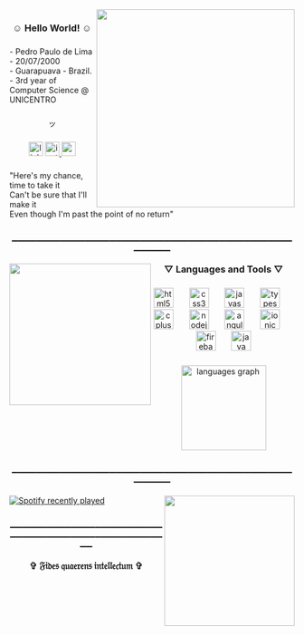 <img align="right" height="350" src="https://giffiles.alphacoders.com/354/35478.gif"  />

###

<h3 align="center">☺ Hello World! ☺</h3>

###

<p align="left">- Pedro Paulo de Lima<br>- 20/07/2000<br>-  Guarapuava - Brazil.<br>- 3rd year of Computer Science @ UNICENTRO</p>

###

<p align="center">ッ</p>

###

<div align="center">
  <img src="https://img.shields.io/static/v1?message=LinkedIn&logo=linkedin&label=&color=0077B5&logoColor=white&labelColor=&style=for-the-badge" height="25" alt="linkedin logo"  />
  <a href="https://www.instagram.com/pedropaulo_xd/" target="_blank">
    <img src="https://img.shields.io/static/v1?message=Instagram&logo=instagram&label=&color=E4405F&logoColor=white&labelColor=&style=for-the-badge" height="25" alt="instagram logo"  />
  </a>
  <a href="pppedro95@gmail.com" target="_blank">
    <img src="https://img.shields.io/static/v1?message=Gmail&logo=gmail&label=&color=D14836&logoColor=white&labelColor=&style=for-the-badge" height="25" alt="gmail logo"  />
  </a>
</div>

###

<p align="left">"Here's my chance, time to take it<br>Can't be sure that I'll make it<br>Even though I'm past the point of no return"</p>

###

<p align="center">▁▁▁▁▁▁▁▁▁▁▁▁▁▁▁▁▁▁▁▁▁▁▁▁▁▁▁▁▁▁▁▁▁▁▁▁▁▁▁▁▁▁▁▁▁▁▁▁▁▁▁▁</p>

###

<img align="left" height="250" src="https://pa1.aminoapps.com/6396/56fc0bf30512fc147b3808ac08563bf411c39891_hq.gif"  />

###

<h3 align="center">▽ Languages and Tools ▽</h3>

###

<div align="center">
  <img src="https://cdn.jsdelivr.net/gh/devicons/devicon/icons/html5/html5-original.svg" height="35" alt="html5 logo"  />
  <img width="20" />
  <img src="https://cdn.jsdelivr.net/gh/devicons/devicon/icons/css3/css3-original.svg" height="35" alt="css3 logo"  />
  <img width="20" />
  <img src="https://cdn.simpleicons.org/javascript/F7DF1E" height="35" alt="javascript logo"  />
  <img width="20" />
  <img src="https://cdn.simpleicons.org/typescript/3178C6" height="35" alt="typescript logo"  />
  <img width="20" />
  <img src="https://cdn.jsdelivr.net/gh/devicons/devicon/icons/cplusplus/cplusplus-original.svg" height="35" alt="cplusplus logo"  />
  <img width="20" />
  <img src="https://cdn.simpleicons.org/nodedotjs/339933" height="35" alt="nodejs logo"  />
  <img width="20" />
  <img src="https://cdn.simpleicons.org/angular/DD0031" height="35" alt="angularjs logo"  />
  <img width="20" />
  <img src="https://cdn.jsdelivr.net/gh/devicons/devicon/icons/ionic/ionic-original.svg" height="35" alt="ionic logo"  />
  <img width="20" />
  <img src="https://cdn.jsdelivr.net/gh/devicons/devicon/icons/firebase/firebase-plain-wordmark.svg" height="35" alt="firebase logo"  />
  <img width="20" />
  <img src="https://cdn.jsdelivr.net/gh/devicons/devicon/icons/java/java-original.svg" height="35" alt="java logo"  />
</div>

###

<div align="center">
  <img src="https://github-readme-stats.vercel.app/api/top-langs?username=PedroPaulo00&locale=en&hide_title=true&layout=compact&card_width=320&langs_count=6&theme=synthwave&hide_border=true&order=2" height="150" alt="languages graph"  />
</div>

###

<p align="center">▁▁▁▁▁▁▁▁▁▁▁▁▁▁▁▁▁▁▁▁▁▁▁▁▁▁▁▁▁▁▁▁▁▁▁▁▁▁▁▁▁▁▁▁▁▁▁▁▁▁▁▁</p>

###

<img align="right" height="230" src="https://repository-images.githubusercontent.com/344610266/246c3a80-7cf0-11eb-92d0-fe1d20e11982"  />

###

<div align="left">
  <a href="https://open.spotify.com/user/PedroPaulo00">
    <img src="https://spotify-recently-played-readme.vercel.app/api?user=12178176848&count=5&unique=true" alt="Spotify recently played"  />
  </a>
</div>

###

<p align="center">▁▁▁▁▁▁▁▁▁▁▁▁▁▁▁▁▁▁▁▁▁▁▁▁▁▁▁▁▁▁▁▁▁▁▁▁▁▁▁▁▁▁▁▁▁▁▁▁▁▁▁▁</p>

###

<h3 align="center">✞ 𝔉𝔦𝔡𝔢𝔰 𝔮𝔲𝔞𝔢𝔯𝔢𝔫𝔰 𝔦𝔫𝔱𝔢𝔩𝔩𝔢𝔠𝔱𝔲𝔪 ✞</h3>

###
